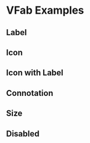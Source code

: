 # VFab Examples

## Label
<code-tab>
<template #example>
<LabelExample />
</template>
<template #code>

```vue
<!--@include: ./components/fab/LabelExample.vue -->
```
</template>
</code-tab>

## Icon
<code-tab>
<template #example>
<IconExample />
</template>
<template #code>

```vue
<!--@include: ./components/fab/IconExample.vue -->
```
</template>
</code-tab>

## Icon with Label
<code-tab>
<template #example>
<IconWithLabelExample />
</template>
<template #code>

```vue
<!--@include: ./components/fab/IconWithLabelExample.vue -->
```
</template>
</code-tab>

## Connotation
<code-tab>
<template #example>
<ConnotationExample />
</template>
<template #code>

```vue
<!--@include: ./components/fab/ConnotationExample.vue -->
```
</template>
</code-tab>

## Size
<code-tab>
<template #example>
<SizeExample />
</template>
<template #code>

```vue
<!--@include: ./components/fab/SizeExample.vue -->
```
</template>
</code-tab>

## Disabled
<code-tab>
<template #example>
<DisabledExample />
</template>
<template #code>

```vue
<!--@include: ./components/fab/DisabledExample.vue -->
```
</template>
</code-tab>

<script setup lang="ts">
import CodeTab from '../custom/CodeTab.vue';
import { defineClientComponent } from 'vitepress';

const LabelExample = defineClientComponent(() =>  import('./components/fab/LabelExample.vue'));
const IconExample = defineClientComponent(() =>  import('./components/fab/IconExample.vue'));
const IconWithLabelExample = defineClientComponent(() =>  import('./components/fab/IconWithLabelExample.vue'));
const ConnotationExample = defineClientComponent(() =>  import('./components/fab/ConnotationExample.vue'));
const SizeExample = defineClientComponent(() =>  import('./components/fab/SizeExample.vue'));
const DisabledExample = defineClientComponent(() =>  import('./components/fab/DisabledExample.vue'));
</script>
